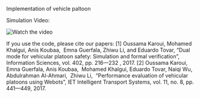 Implementation of vehicle paltoon


Simulation Video: 

![Watch the video](https://github.com/ousskar/Autonomous-Vehicle-Platoon/tree/main/img/Platoon.gif)


If you use the code, please cite our papers: 
[1] Oussama Karoui, Mohamed Khalgui, Anis Koubaa,  Emna Guerfala, Zhiwu Li, and Eduardo Tovar, “Dual mode for vehicular platoon safety: Simulation and formal verification”, Information Sciences, vol. 402, pp. 216—232 , 2017.
[2] Oussama Karoui, Emna Guerfala, Anis Koubaa,  Mohamed Khalgui, Eduardo Tovar, Naiqi Wu,  Abdulrahman Al-Ahmari,  Zhiwu Li,  “Performance evaluation of vehicular platoons using Webots”, IET Intelligent Transport Systems, vol. 11, no. 8, pp. 441—449, 2017.
